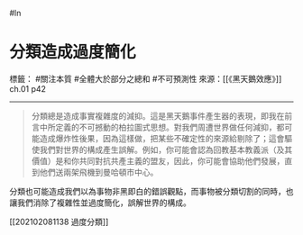 #ln 
# 分類造成過度簡化
標籤： #關注本質 #全體大於部分之總和 #不可預測性
來源：[[《黑天鵝效應》]] ch.01 p42

---

> 分類總是造成事實複雜度的減抑。這是黑天鵝事件產生器的表現，即我在前言中所定義的不可撼動的柏拉圖式思想。對我們周遭世界做任何減抑，都可能造成爆炸性後果，因為這樣做，把某些不確定性的來源給剔除了；這會驅使我們對世界的構成產生誤解。例如，你可能會認為回教基本教義派（及其價值）是和你共同對抗共產主義的盟友，因此，你可能會協助他們發展，直到他們送兩架飛機到曼哈頓市中心。

分類也可能造成我們以為事物非黑即白的錯誤觀點，而事物被分類切割的同時，也讓我們消除了複雜性並過度簡化，誤解世界的構成。

[[202102081138 過度分類]]